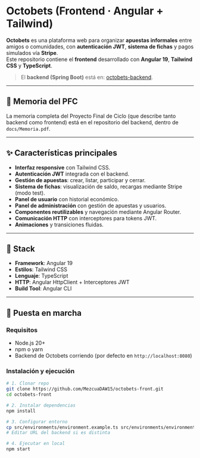 # Octobets (Frontend · Angular + Tailwind)

**Octobets** es una plataforma web para organizar **apuestas informales** entre amigos o comunidades, con **autenticación JWT**, **sistema de fichas** y pagos simulados vía **Stripe**.  
Este repositorio contiene el **frontend** desarrollado con **Angular 19**, **Tailwind CSS** y **TypeScript**.

> El **backend (Spring Boot)** está en: [octobets-backend](https://github.com/MezcuaDAW15/octobets).

---

## 📎 Memoria del PFC
La memoria completa del Proyecto Final de Ciclo (que describe tanto backend como frontend) está en el repositorio del backend, dentro de `docs/Memoria.pdf`.

---

## ✨ Características principales
- **Interfaz responsive** con Tailwind CSS.
- **Autenticación JWT** integrada con el backend.
- **Gestión de apuestas**: crear, listar, participar y cerrar.
- **Sistema de fichas**: visualización de saldo, recargas mediante Stripe (modo test).
- **Panel de usuario** con historial económico.
- **Panel de administración** con gestión de apuestas y usuarios.
- **Componentes reutilizables** y navegación mediante Angular Router.
- **Comunicación HTTP** con interceptores para tokens JWT.
- **Animaciones** y transiciones fluidas.

---

## 🧱 Stack
- **Framework**: Angular 19
- **Estilos**: Tailwind CSS
- **Lenguaje**: TypeScript
- **HTTP**: Angular HttpClient + Interceptores JWT
- **Build Tool**: Angular CLI

---

## 🚀 Puesta en marcha

### Requisitos
- Node.js 20+
- npm o yarn
- Backend de Octobets corriendo (por defecto en `http://localhost:8080`)

### Instalación y ejecución
```bash
# 1. Clonar repo
git clone https://github.com/MezcuaDAW15/octobets-front.git
cd octobets-front

# 2. Instalar dependencias
npm install

# 3. Configurar entorno
cp src/environments/environment.example.ts src/environments/environment.ts
# Editar URL del backend si es distinta

# 4. Ejecutar en local
npm start
